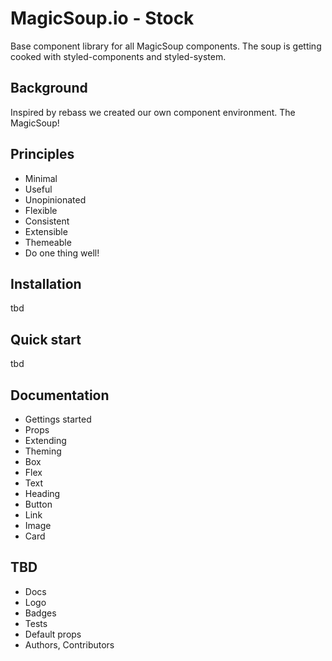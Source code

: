 # MagicSoup.io - Stock

Base component library for all MagicSoup components. The soup is getting cooked with styled-components and styled-system.

## Background

Inspired by rebass we created our own component environment. The MagicSoup! 

## Principles

- Minimal
- Useful
- Unopinionated
- Flexible
- Consistent
- Extensible
- Themeable
- Do one thing well!

## Installation
tbd

## Quick start
tbd

## Documentation

- Gettings started
- Props
- Extending
- Theming
- Box
- Flex
- Text
- Heading
- Button
- Link
- Image
- Card


## TBD
- Docs
- Logo
- Badges
- Tests
- Default props
- Authors, Contributors
